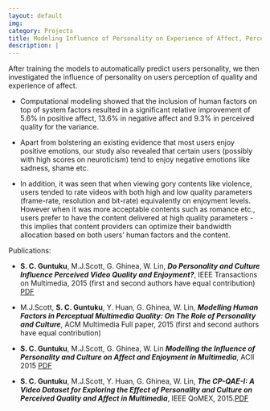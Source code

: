 ```yaml
---
layout: default
img: 
category: Projects
title: Modeling Influence of Personality on Experience of Affect, Perception of Quality and Enjoyment in Multimedia   
description: |
---
```

After training the models to automatically predict users personality, we then investigated the influence of personality on users perception of quality and experience of affect.    

  * Computational modeling showed that the inclusion of human factors on top of system factors resulted in a significant relative improvement of 5.6% in positive affect, 13.6% in negative affect and 9.3% in perceived quality for the variance.    
 
  * Apart from bolstering an existing evidence that most users enjoy positive emotions, our study also revealed that certain users (possibly with high scores on neuroticism) tend to enjoy negative emotions like sadness, shame etc.     
 
  * In addition, it was seen that when viewing gory contents like violence, users tended to rate videos with both high and low quality parameters (frame-rate, resolution and bit-rate) equivalently on enjoyment levels. However when it was more acceptable contents such as romance etc., users prefer to have the content delivered at high quality parameters - this implies that content providers can optimize their bandwidth allocation based on both users’ human factors and the content. 
  
Publications:   

  + **S. C. Guntuku**, M.J.Scott, G. Ghinea, W. Lin, **_Do Personality and Culture Influence Perceived Video Quality and Enjoyment?_**, IEEE Transactions on Multimedia, 2015 (first and second authors have equal contribution) [PDF](https://goo.gl/cIivwF)   
 
  + M.J.Scott, **S. C. Guntuku**,  Y. Huan, G. Ghinea, W. Lin, **_Modelling Human Factors in Perceptual Multimedia Quality: On The Role of Personality and Culture_**, ACM Multimedia Full paper, 2015 (first and second authors have equal contribution)    
 
  + **S. C. Guntuku**, M.J.Scott, G. Ghinea, W. Lin **_Modelling the Influence of Personality and Culture on Affect and Enjoyment in Multimedia_**, ACII 2015 [PDF](https://www.researchgate.net/publication/279196284_Modelling_The_Influence_of_Personality_and_Culture_on_Affect_and_Enjoyment_in_Multimedia)    
 
  + **S. C. Guntuku**, M.J.Scott, Y. Huan, G. Ghinea, W. Lin, **_The CP-QAE-I: A Video Dataset for Exploring the Effect of Personality and Culture on Perceived Quality and Affect in Multimedia_**, IEEE QoMEX, 2015.[PDF](https://www.researchgate.net/publication/274732186_The_CP-QAE-I_A_Video_Dataset_for_Exploring_the_Effects_of_Personality_and_Culture_on_Perceived_Quality_and_Affect_in_Multimedia)
